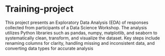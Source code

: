 # Training-project

This project presents an Exploratory Data Analysis (EDA) of responses collected from participants of a Data Science Workshop. The analysis utilizes Python libraries such as pandas, numpy, matplotlib, and seaborn to systematically clean, transform, and visualize the dataset. Key steps include renaming columns for clarity, handling missing and inconsistent data, and converting data types for accurate analysis
